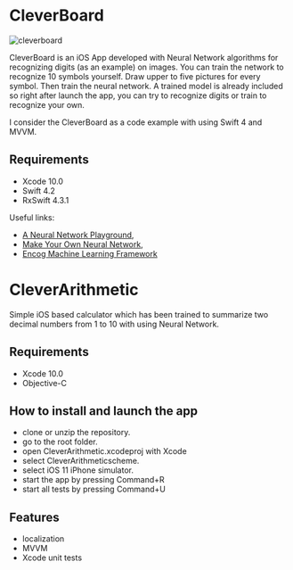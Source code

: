 # CleverBoard

![cleverboard](https://user-images.githubusercontent.com/2775621/47079763-e3525900-d20e-11e8-8108-579cad52e6f7.gif)

CleverBoard is an iOS App developed with Neural Network algorithms for recognizing digits (as an example) on images. You can train the network to recognize 10 symbols yourself. Draw upper to five pictures for every symbol. Then train the neural network.
A trained model is already included so right after launch the app, you can try to recognize digits or train to recognize your own. 

I consider the CleverBoard as a code example with using Swift 4 and MVVM.

## Requirements

- Xcode 10.0
- Swift 4.2
- RxSwift 4.3.1

Useful links: 
- [A Neural Network Playground](https://playground.tensorflow.org),
- [Make Your Own Neural Network](https://www.amazon.com/Make-Your-Own-Neural-Network/dp/1530826608),
- [Encog Machine Learning Framework](https://www.heatonresearch.com/encog)

# CleverArithmetic

Simple iOS based calculator which has been trained to summarize two decimal numbers from 1 to 10 with using Neural Network.

## Requirements

- Xcode 10.0
- Objective-C

## How to install and launch the app

- clone or unzip the repository. 
- go to the root folder. 
- open CleverArithmetic.xcodeproj with Xcode 
- select CleverArithmeticscheme.
- select iOS 11 iPhone simulator.
- start the app by pressing Command+R
- start all tests by pressing Command+U

## Features

- localization
- MVVM
- Xcode unit tests
